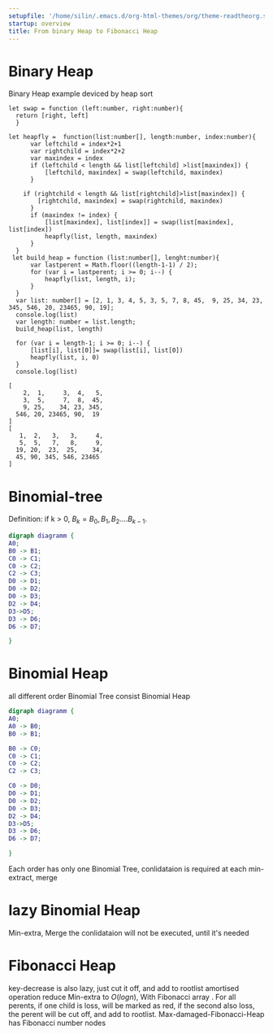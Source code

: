 ```yaml
---
setupfile: '/home/silin/.emacs.d/org-html-themes/org/theme-readtheorg.setup'
startup: overview
title: From binary Heap to Fibonacci Heap
---
```


Binary Heap
===========

Binary Heap example deviced by heap sort

``` {.typescript exports="both" results="both"}
let swap = function (left:number, right:number){
  return [right, left]
  }

let heapfly =  function(list:number[], length:number, index:number){
      var leftchild = index*2+1
      var rightchild = index*2+2
      var maxindex = index
      if (leftchild < length && list[leftchild] >list[maxindex]) {
          [leftchild, maxindex] = swap(leftchild, maxindex)
      }

    if (rightchild < length && list[rightchild]>list[maxindex]) {
        [rightchild, maxindex] = swap(rightchild, maxindex)
      }
      if (maxindex != index) {
          [list[maxindex], list[index]] = swap(list[maxindex], list[index])
          heapfly(list, length, maxindex)
      }
  }
 let build_heap = function (list:number[], lenght:number){
      var lastperent = Math.floor((length-1-1) / 2);
      for (var i = lastperent; i >= 0; i--) {
          heapfly(list, length, i);
      }
  }
  var list: number[] = [2, 1, 3, 4, 5, 3, 5, 7, 8, 45,  9, 25, 34, 23, 345, 546, 20, 23465, 90, 19];
  console.log(list)
  var length: number = list.length;
  build_heap(list, length)

  for (var i = length-1; i >= 0; i--) {
      [list[i], list[0]]= swap(list[i], list[0])
      heapfly(list, i, 0)
  }
  console.log(list)

```

``` {.example}
[
    2,  1,     3,  4,   5,
    3,  5,     7,  8,  45,
    9, 25,    34, 23, 345,
  546, 20, 23465, 90,  19
]
[
   1,  2,   3,   3,     4,
   5,  5,   7,   8,     9,
  19, 20,  23,  25,    34,
  45, 90, 345, 546, 23465
]
```

Binomial-tree
=============

Definition: if k \> 0, $B_{k} = {B_{0}, B_{1}, B_{2}....B_{k-1}}$.

``` {.dot file="./Foto/BinomialTree.jpg"}
digraph diagramm {
A0;
B0 -> B1;
C0 -> C1;
C0 -> C2;
C2 -> C3;
D0 -> D1; 
D0 -> D2;
D0 -> D3;
D2 -> D4;
D3->D5;
D3 -> D6;
D6 -> D7;

}   
```

Binomial Heap
=============

all different order Binomial Tree consist Binomial Heap

``` {.dot file="./Foto/BinomialHeap.jpg"}
digraph diagramm {
A0;
A0 -> B0;
B0 -> B1;

B0 -> C0;
C0 -> C1;
C0 -> C2;
C2 -> C3;

C0 -> D0;
D0 -> D1; 
D0 -> D2;
D0 -> D3;
D2 -> D4;
D3->D5;
D3 -> D6;
D6 -> D7;

}   
```

Each order has only one Binomial Tree, conlidataion is required at each
min-extract, merge

lazy Binomial Heap
==================

Min-extra, Merge the conlidataion will not be executed, until it\'s
needed

Fibonacci Heap
==============

key-decrease is also lazy, just cut it off, and add to rootlist
amortised operation reduce Min-extra to $O(log n)$, With Fibonacci array
. For all perents, if one child is loss, will be marked as red, if the
second also loss, the perent will be cut off, and add to rootlist.
Max-damaged-Fibonacci-Heap has Fibonacci number nodes
